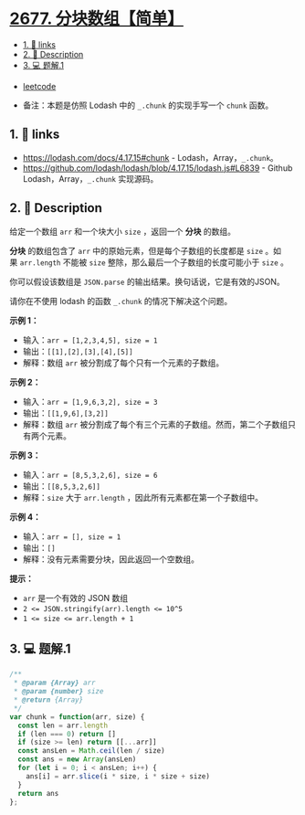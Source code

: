 # [2677. 分块数组【简单】](https://github.com/Tdahuyou/leetcode/tree/main/2677.%20%E5%88%86%E5%9D%97%E6%95%B0%E7%BB%84%E3%80%90%E7%AE%80%E5%8D%95%E3%80%91)

<!-- region:toc -->
- [1. 🔗 links](#1--links)
- [2. 📝 Description](#2--description)
- [3. 💻 题解.1](#3--题解1)
<!-- endregion:toc -->
- [leetcode](https://leetcode.cn/problems/chunk-array)

- 备注：本题是仿照 Lodash 中的 `_.chunk` 的实现手写一个 `chunk` 函数。

## 1. 🔗 links

- https://lodash.com/docs/4.17.15#chunk - Lodash，Array，`_.chunk`。
- https://github.com/lodash/lodash/blob/4.17.15/lodash.js#L6839 - Github Lodash，Array，`_.chunk` 实现源码。

## 2. 📝 Description

给定一个数组 `arr` 和一个块大小 `size` ，返回一个 **分块** 的数组。

**分块** 的数组包含了 `arr` 中的原始元素，但是每个子数组的长度都是 `size` 。如果 `arr.length` 不能被 `size` 整除，那么最后一个子数组的长度可能小于 `size` 。

你可以假设该数组是 `JSON.parse` 的输出结果。换句话说，它是有效的JSON。

请你在不使用 lodash 的函数 `_.chunk` 的情况下解决这个问题。

**示例 1：**

- 输入：`arr = [1,2,3,4,5], size = 1`
- 输出：`[[1],[2],[3],[4],[5]]`
- 解释：数组 `arr` 被分割成了每个只有一个元素的子数组。

**示例 2：**

- 输入：`arr = [1,9,6,3,2], size = 3`
- 输出：`[[1,9,6],[3,2]]`
- 解释：数组 `arr` 被分割成了每个有三个元素的子数组。然而，第二个子数组只有两个元素。

**示例 3：**

- 输入：`arr = [8,5,3,2,6], size = 6`
- 输出：`[[8,5,3,2,6]]`
- 解释：`size` 大于 `arr.length` ，因此所有元素都在第一个子数组中。

**示例 4：**

- 输入：`arr = [], size = 1`
- 输出：`[]`
- 解释：没有元素需要分块，因此返回一个空数组。

**提示：**

- `arr` 是一个有效的 JSON 数组
- `2 <= JSON.stringify(arr).length <= 10^5`
- `1 <= size <= arr.length + 1`

## 3. 💻 题解.1

```javascript
/**
 * @param {Array} arr
 * @param {number} size
 * @return {Array}
 */
var chunk = function(arr, size) {
  const len = arr.length
  if (len === 0) return []
  if (size >= len) return [[...arr]]
  const ansLen = Math.ceil(len / size)
  const ans = new Array(ansLen)
  for (let i = 0; i < ansLen; i++) {
    ans[i] = arr.slice(i * size, i * size + size)
  }
  return ans
};
```










